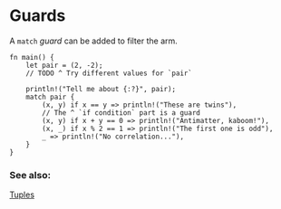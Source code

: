 # Guards

A `match` *guard* can be added to filter the arm.

```rust,editable
fn main() {
    let pair = (2, -2);
    // TODO ^ Try different values for `pair`

    println!("Tell me about {:?}", pair);
    match pair {
        (x, y) if x == y => println!("These are twins"),
        // The ^ `if condition` part is a guard
        (x, y) if x + y == 0 => println!("Antimatter, kaboom!"),
        (x, _) if x % 2 == 1 => println!("The first one is odd"),
        _ => println!("No correlation..."),
    }
}
```

### See also:

[Tuples](/primitives/tuples.html)
